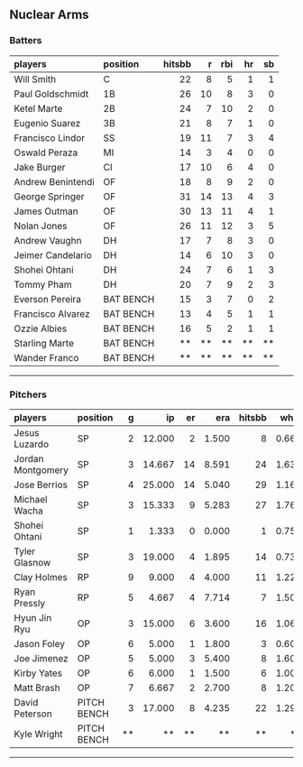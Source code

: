 ## Nuclear Arms

### Batters

 
|players           |position  | hitsbb|  r| rbi| hr| sb| 
|:-----------------|:---------|------:|--:|---:|--:|--:| 
|Will Smith        |C         |     22|  8|   5|  1|  1| 
|Paul Goldschmidt  |1B        |     26| 10|   8|  3|  0| 
|Ketel Marte       |2B        |     24|  7|  10|  2|  0| 
|Eugenio Suarez    |3B        |     21|  8|   7|  1|  0| 
|Francisco Lindor  |SS        |     19| 11|   7|  3|  4| 
|Oswald Peraza     |MI        |     14|  3|   4|  0|  0| 
|Jake Burger       |CI        |     17| 10|   6|  4|  0| 
|Andrew Benintendi |OF        |     18|  8|   9|  2|  0| 
|George Springer   |OF        |     31| 14|  13|  4|  3| 
|James Outman      |OF        |     30| 13|  11|  4|  1| 
|Nolan Jones       |OF        |     26| 11|  12|  3|  5| 
|Andrew Vaughn     |DH        |     17|  7|   8|  3|  0| 
|Jeimer Candelario |DH        |     14|  6|  10|  3|  0| 
|Shohei Ohtani     |DH        |     24|  7|   6|  1|  3| 
|Tommy Pham        |DH        |     20|  7|   9|  2|  3| 
|Everson Pereira   |BAT BENCH |     15|  3|   7|  0|  2| 
|Francisco Alvarez |BAT BENCH |     13|  4|   5|  1|  1| 
|Ozzie Albies      |BAT BENCH |     16|  5|   2|  1|  1| 
|Starling Marte    |BAT BENCH |     **| **|  **| **| **| 
|Wander Franco     |BAT BENCH |     **| **|  **| **| **| 


* * *

### Pitchers

 
|players           |position    |  g|     ip| er|   era| hitsbb|  whip| so|  w| sv| 
|:-----------------|:-----------|--:|------:|--:|-----:|------:|-----:|--:|--:|--:| 
|Jesus Luzardo     |SP          |  2| 12.000|  2| 1.500|      8| 0.667| 14|  0|  0| 
|Jordan Montgomery |SP          |  3| 14.667| 14| 8.591|     24| 1.636| 10|  0|  0| 
|Jose Berrios      |SP          |  4| 25.000| 14| 5.040|     29| 1.160| 20|  1|  0| 
|Michael Wacha     |SP          |  3| 15.333|  9| 5.283|     27| 1.761| 17|  1|  0| 
|Shohei Ohtani     |SP          |  1|  1.333|  0| 0.000|      1| 0.750|  2|  0|  0| 
|Tyler Glasnow     |SP          |  3| 19.000|  4| 1.895|     14| 0.737| 24|  2|  0| 
|Clay Holmes       |RP          |  9|  9.000|  4| 4.000|     11| 1.222| 10|  0|  2| 
|Ryan Pressly      |RP          |  5|  4.667|  4| 7.714|      7| 1.500|  9|  0|  2| 
|Hyun Jin Ryu      |OP          |  3| 15.000|  6| 3.600|     16| 1.067| 13|  1|  0| 
|Jason Foley       |OP          |  6|  5.000|  1| 1.800|      3| 0.600|  4|  0|  0| 
|Joe Jimenez       |OP          |  5|  5.000|  3| 5.400|      8| 1.600|  7|  0|  0| 
|Kirby Yates       |OP          |  6|  6.000|  1| 1.500|      6| 1.000|  9|  0|  1| 
|Matt Brash        |OP          |  7|  6.667|  2| 2.700|      8| 1.200|  8|  0|  0| 
|David Peterson    |PITCH BENCH |  3| 17.000|  8| 4.235|     22| 1.294| 20|  0|  0| 
|Kyle Wright       |PITCH BENCH | **|     **| **|    **|     **|    **| **| **| **| 


* * *


